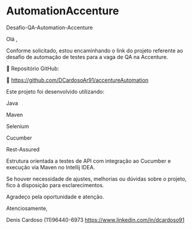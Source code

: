 # AutomationAccenture
Desafio-QA-Automation-Accenture

Olá ,

Conforme solicitado, estou encaminhando o link do projeto referente ao desafio de automação de testes para a vaga de QA na Accenture.

📁 Repositório GitHub:

🔗 https://github.com/DCardosoAr91/accentureAutomation

Este projeto foi desenvolvido utilizando:

Java

Maven

Selenium

Cucumber

Rest-Assured

Estrutura orientada a testes de API com integração ao Cucumber e execução via Maven no Intellij IDEA.

Se houver necessidade de ajustes, melhorias ou dúvidas sobre o projeto, fico à disposição para esclarecimentos.

Agradeço pela oportunidade e atenção.

Atenciosamente,

Denis Cardoso
(11)96440-6973  https://www.linkedin.com/in/dcardoso91